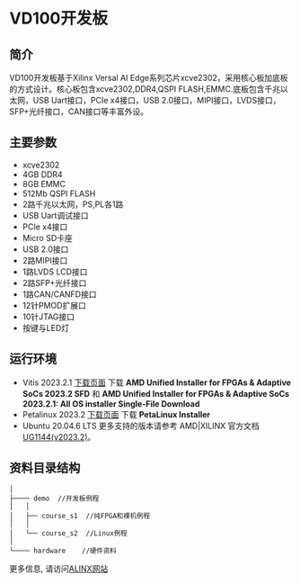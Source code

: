 # VD100开发板
## 简介
VD100开发板基于Xilinx Versal AI Edge系列芯片xcve2302，采用核心板加底板的方式设计。核心板包含xcve2302,DDR4,QSPI FLASH,EMMC.底板包含千兆以太网，USB Uart接口，PCIe x4接口，USB 2.0接口，MIPI接口，LVDS接口，SFP+光纤接口，CAN接口等丰富外设。
## 主要参数
* xcve2302
* 4GB DDR4
* 8GB EMMC
* 512Mb QSPI FLASH
* 2路千兆以太网，PS,PL各1路
* USB Uart调试接口
* PCIe x4接口
* Micro SD卡座
* USB 2.0接口
* 2路MIPI接口
* 1路LVDS LCD接口
* 2路SFP+光纤接口
* 1路CAN/CANFD接口
* 12针PMOD扩展口
* 10针JTAG接口
* 按键与LED灯
## 运行环境
* Vitis 2023.2.1 [下载页面](https://www.xilinx.com/support/download/index.html/content/xilinx/en/downloadNav/vitis.html)
下载 **AMD Unified Installer for FPGAs & Adaptive SoCs 2023.2 SFD**  和 **AMD Unified Installer for FPGAs & Adaptive SoCs 2023.2.1: All OS installer Single-File Download**
* Petalinux 2023.2 [下载页面](https://www.xilinx.com/support/download/index.html/content/xilinx/en/downloadNav/embedded-design-tools.html)
下载 **PetaLinux Installer**
* Ubuntu 20.04.6 LTS 更多支持的版本请参考 AMD|XILINX 官方文档[UG1144(v2023.2)](https://docs.xilinx.com/r/en-US/ug1144-petalinux-tools-reference-guide)。
## 资料目录结构
	│
	├──── demo  //开发板例程
	│	│
	│ 	├── course_s1  //纯FPGA和裸机例程
	│ 	│	
	│ 	└── course_s2  //Linux例程
	│
	└──── hardware    //硬件资料
更多信息, 请访问[ALINX网站](https://www.alinx.com)